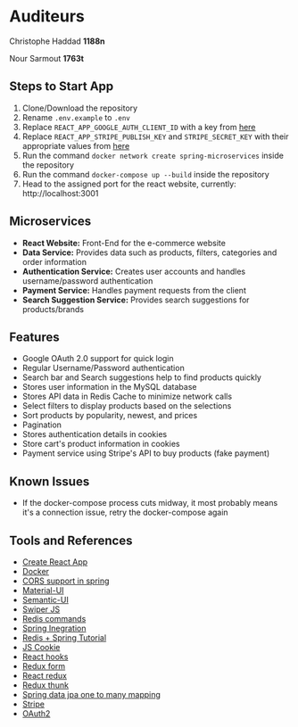 # Auditeurs

Christophe Haddad **1188n**

Nour Sarmout **1763t**

## Steps to Start App

1. Clone/Download the repository
2. Rename `.env.example` to `.env`
3. Replace `REACT_APP_GOOGLE_AUTH_CLIENT_ID` with a key from [here](https://console.developers.google.com)
4. Replace `REACT_APP_STRIPE_PUBLISH_KEY` and `STRIPE_SECRET_KEY` with their appropriate values from [here](https://dashboard.stripe.com/register)
5. Run the command `docker network create spring-microservices` inside the repository
6. Run the command `docker-compose up --build` inside the repository
7. Head to the assigned port for the react website, currently: http://localhost:3001

## Microservices

- **React Website:** Front-End for the e-commerce website
- **Data Service:** Provides data such as products, filters, categories and order information
- **Authentication Service:** Creates user accounts and handles username/password authentication
- **Payment Service:** Handles payment requests from the client
- **Search Suggestion Service:** Provides search suggestions for products/brands

## Features

- Google OAuth 2.0 support for quick login
- Regular Username/Password authentication
- Search bar and Search suggestions help to find products quickly
- Stores user information in the MySQL database
- Stores API data in Redis Cache to minimize network calls
- Select filters to display products based on the selections
- Sort products by popularity, newest, and prices
- Pagination
- Stores authentication details in cookies
- Store cart's product information in cookies
- Payment service using Stripe's API to buy products (fake payment)

## Known Issues

- If the docker-compose process cuts midway, it most probably means it's a connection issue, retry the docker-compose again

## Tools and References

- [Create React App](https://reactjs.org/docs/create-a-new-react-app.html)
- [Docker](http://docker.com/)
- [CORS support in spring](https://spring.io/blog/2015/06/08/cors-support-in-spring-framework)
- [Material-UI](https://material-ui.com/)
- [Semantic-UI](https://react.semantic-ui.com/)
- [Swiper JS](https://swiperjs.com/demos/)
- [Redis commands](https://redis.io/commands)
- [Spring Inegration](http://modelmapper.org/user-manual/spring-integration/)
- [Redis + Spring Tutorial](https://www.baeldung.com/spring-data-redis-tutorial)
- [JS Cookie](https://github.com/js-cookie/js-cookie)
- [React hooks](https://reactjs.org/docs/hooks-reference.html)
- [Redux form](https://redux-form.com/8.3.0/docs/gettingstarted.md/)
- [React redux](https://react-redux.js.org/api/connect)
- [Redux thunk](https://github.com/reduxjs/redux-thunk)
- [Spring data jpa one to many mapping](https://attacomsian.com/blog/spring-data-jpa-one-to-many-mapping)
- [Stripe](https://stripe.com)
- [OAuth2](https://developers.google.com/identity/protocols/oauth2)
